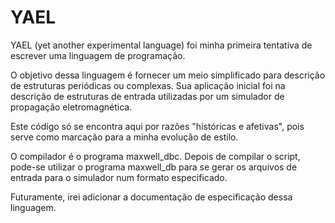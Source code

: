 YAEL
====

YAEL (yet another experimental language) foi minha primeira tentativa de escrever uma linguagem de programação.

O objetivo dessa linguagem é fornecer um meio simplificado para descrição de estruturas periódicas ou complexas. 
Sua aplicação inicial foi na descrição de estruturas de entrada utilizadas por um simulador de propagação eletromagnética.

Este código só se encontra aqui por razões "históricas e afetivas", pois serve como marcação para a minha evolução de estilo.

O compilador é o programa maxwell_dbc. Depois de compilar o script, pode-se utilizar o programa maxwell_db para se gerar os arquivos de entrada para o simulador num formato especificado.

Futuramente, irei adicionar a documentação de especificação dessa linguagem.

